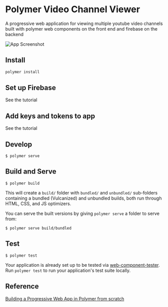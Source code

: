 # Polymer Video Channel Viewer

A  progressive web application for viewing multiple youtube video channels built with polymer web components on the front end and firebase on the backend

![App Screenshot](https://raw.githubusercontent.com/smerth/polymer-video-channel-viewer/master/Screenshot.png)



## Install

```bash
polymer install
```



## Set up Firebase

See the tutorial



## Add keys and tokens to app

See the tutorial



## Develop

```
$ polymer serve
```



## Build and Serve

```
$ polymer build
```

This will create a `build/` folder with `bundled/` and `unbundled/` sub-folders
containing a bundled (Vulcanized) and unbundled builds, both run through HTML,
CSS, and JS optimizers.

You can serve the built versions by giving `polymer serve` a folder to serve
from:

```
$ polymer serve build/bundled
```



## Test

```
$ polymer test
```

Your application is already set up to be tested via [web-component-tester](https://github.com/Polymer/web-component-tester). Run `polymer test` to run your application's test suite locally.



## Reference

[Building a Progressive Web App in Polymer from scratch](https://codelabs.developers.google.com/codelabs/pwa-from-scratch/index.html?index=..%2F..%2Findex#0)